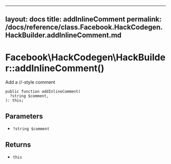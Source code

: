 
***

layout: docs
title: addInlineComment
permalink: /docs/reference/class.Facebook.HackCodegen.HackBuilder.addInlineComment.md
---







# Facebook\\HackCodegen\\HackBuilder::addInlineComment()




Add a //-style comment




``` Hack
public function addInlineComment(
  ?string $comment,
): this;
```




## Parameters




* ` ?string $comment `




## Returns




- ` this `